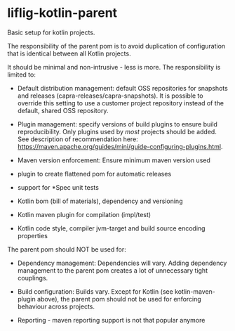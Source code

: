 # liflig-kotlin-parent
Basic setup for kotlin projects.

The responsibility of the parent pom is to avoid duplication of configuration that is identical between all
Kotlin projects.

It should be minimal and non-intrusive - less is more.
The responsibility is limited to:

* Default distribution management: default OSS repositories for snapshots and releases (capra-releases/capra-snapshots).
  It is possible to override this setting to use a customer project repository instead of the default, shared OSS
  repository.


* Plugin management:  specify versions of build plugins to ensure build reproducibility.
  Only plugins used by _most_ projects should be added.
  See description of recommendation here: https://maven.apache.org/guides/mini/guide-configuring-plugins.html.


* Maven version enforcement: Ensure minimum maven version used  


* plugin to create flattened pom for automatic releases


* support for *Spec unit tests


* Kotlin bom (bill of materials), dependency and versioning


* Kotlin maven plugin for compilation (impl/test)


* Kotlin code style, compiler jvm-target and build source encoding properties

The parent pom should NOT be used for:

* Dependency management: Dependencies will vary. Adding dependency management to the parent pom creates a lot
  of unnecessary tight couplings.


* Build configuration: Builds vary. Except for Kotlin (see kotlin-maven-plugin above), the parent pom should
  not be used for enforcing behaviour across projects.


* Reporting - maven reporting support is not that popular anymore


